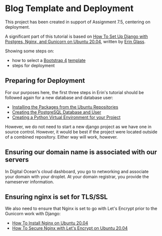 # Blog Template and Deployment

This project has been created in support of Assignment 7.5, centering on deployment.

A significant part of this tutorial is based on [How To Set Up Django with Postgres, Nginx, and Gunicorn on Ubuntu 20.04](https://www.digitalocean.com/community/tutorials/how-to-set-up-django-with-postgres-nginx-and-gunicorn-on-ubuntu-20-04), written by [Erin Glass](https://www.digitalocean.com/community/users/eglass).

Showing some steps on:
* how to select a [Bootstrap 4](https://getbootstrap.com/) [template](https://startbootstrap.com/templates/blog-home)
* steps for deployment

## Preparing for Deployment

For our purposes here, the first three steps in Erin's tutorial should be followed again for a new database and database user:

* [Installing the Packages from the Ubuntu Repositories](https://www.digitalocean.com/community/tutorials/how-to-set-up-django-with-postgres-nginx-and-gunicorn-on-ubuntu-20-04#installing-the-packages-from-the-ubuntu-repositories)
* [Creating the PostgreSQL Database and User](https://www.digitalocean.com/community/tutorials/how-to-set-up-django-with-postgres-nginx-and-gunicorn-on-ubuntu-20-04#creating-the-postgresql-database-and-user)
* [Creating a Python Virtual Environment for your Project](https://www.digitalocean.com/community/tutorials/how-to-set-up-django-with-postgres-nginx-and-gunicorn-on-ubuntu-20-04#creating-a-python-virtual-environment-for-your-project)

However, we do not need to start a new django project as we have one in source control.  However, it would be best if the project were located outside of a combined repository.  Either way will work, however.

## Ensuring our domain name is associated with our servers

In Digital Ocean's cloud dashboard, you go to networking and associate your domain with your droplet.  At your domain registrar, you provide the nameserver information.

## Ensuring nginx is set for TLS/SSL

We also need to ensure that Nginx is set to go with Let's Encrypt prior to the Gunicorn work with Django:

* [How To Install Nginx on Ubuntu 20.04](https://www.digitalocean.com/community/tutorials/how-to-install-nginx-on-ubuntu-20-04)
* [How To Secure Nginx with Let's Encrypt on Ubuntu 20.04](https://www.digitalocean.com/community/tutorials/how-to-secure-nginx-with-let-s-encrypt-on-ubuntu-20-04)